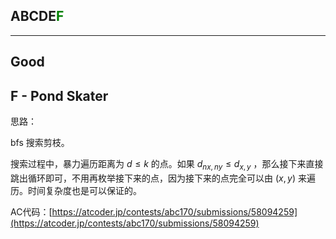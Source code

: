 ## ABCDE<font color=green>F</font>

---

## Good

## F - Pond Skater

思路：

bfs 搜索剪枝。

搜索过程中，暴力遍历距离为 $d\leq k$ 的点。如果 $d_{nx, ny}\leq d_{x, y}$ ，那么接下来直接跳出循环即可，不用再枚举接下来的点，因为接下来的点完全可以由 $(x, y)$ 来遍历。时间复杂度也是可以保证的。

AC代码：[https://atcoder.jp/contests/abc170/submissions/58094259](https://atcoder.jp/contests/abc170/submissions/58094259)